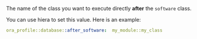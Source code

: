 The name of the class you want to execute directly **after** the `software` class.

You can use hiera to set this value. Here is an example:

```yaml
ora_profile::database::after_software:  my_module::my_class
```

